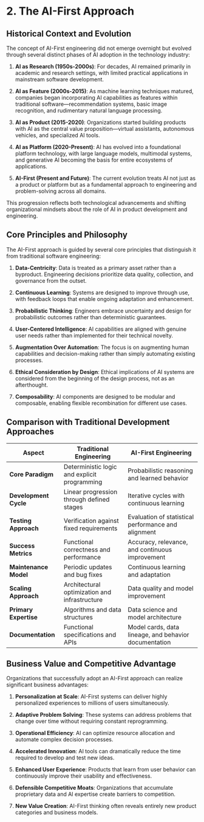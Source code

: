 # 2. The AI-First Approach

## Historical Context and Evolution

The concept of AI-First engineering did not emerge overnight but evolved through several distinct phases of AI adoption in the technology industry:

1. **AI as Research (1950s-2000s)**: For decades, AI remained primarily in academic and research settings, with limited practical applications in mainstream software development.

2. **AI as Feature (2000s-2015)**: As machine learning techniques matured, companies began incorporating AI capabilities as features within traditional software—recommendation systems, basic image recognition, and rudimentary natural language processing.

3. **AI as Product (2015-2020)**: Organizations started building products with AI as the central value proposition—virtual assistants, autonomous vehicles, and specialized AI tools.

4. **AI as Platform (2020-Present)**: AI has evolved into a foundational platform technology, with large language models, multimodal systems, and generative AI becoming the basis for entire ecosystems of applications.

5. **AI-First (Present and Future)**: The current evolution treats AI not just as a product or platform but as a fundamental approach to engineering and problem-solving across all domains.

This progression reflects both technological advancements and shifting organizational mindsets about the role of AI in product development and engineering.

## Core Principles and Philosophy

The AI-First approach is guided by several core principles that distinguish it from traditional software engineering:

1. **Data-Centricity**: Data is treated as a primary asset rather than a byproduct. Engineering decisions prioritize data quality, collection, and governance from the outset.

2. **Continuous Learning**: Systems are designed to improve through use, with feedback loops that enable ongoing adaptation and enhancement.

3. **Probabilistic Thinking**: Engineers embrace uncertainty and design for probabilistic outcomes rather than deterministic guarantees.

4. **User-Centered Intelligence**: AI capabilities are aligned with genuine user needs rather than implemented for their technical novelty.

5. **Augmentation Over Automation**: The focus is on augmenting human capabilities and decision-making rather than simply automating existing processes.

6. **Ethical Consideration by Design**: Ethical implications of AI systems are considered from the beginning of the design process, not as an afterthought.

7. **Composability**: AI components are designed to be modular and composable, enabling flexible recombination for different use cases.

## Comparison with Traditional Development Approaches

| Aspect | Traditional Engineering | AI-First Engineering |
|--------|------------------------|----------------------|
| **Core Paradigm** | Deterministic logic and explicit programming | Probabilistic reasoning and learned behavior |
| **Development Cycle** | Linear progression through defined stages | Iterative cycles with continuous learning |
| **Testing Approach** | Verification against fixed requirements | Evaluation of statistical performance and alignment |
| **Success Metrics** | Functional correctness and performance | Accuracy, relevance, and continuous improvement |
| **Maintenance Model** | Periodic updates and bug fixes | Continuous learning and adaptation |
| **Scaling Approach** | Architectural optimization and infrastructure | Data quality and model improvement |
| **Primary Expertise** | Algorithms and data structures | Data science and model architecture |
| **Documentation** | Functional specifications and APIs | Model cards, data lineage, and behavior documentation |

## Business Value and Competitive Advantage

Organizations that successfully adopt an AI-First approach can realize significant business advantages:

1. **Personalization at Scale**: AI-First systems can deliver highly personalized experiences to millions of users simultaneously.

2. **Adaptive Problem Solving**: These systems can address problems that change over time without requiring constant reprogramming.

3. **Operational Efficiency**: AI can optimize resource allocation and automate complex decision processes.

4. **Accelerated Innovation**: AI tools can dramatically reduce the time required to develop and test new ideas.

5. **Enhanced User Experience**: Products that learn from user behavior can continuously improve their usability and effectiveness.

6. **Defensible Competitive Moats**: Organizations that accumulate proprietary data and AI expertise create barriers to competition.

7. **New Value Creation**: AI-First thinking often reveals entirely new product categories and business models. 